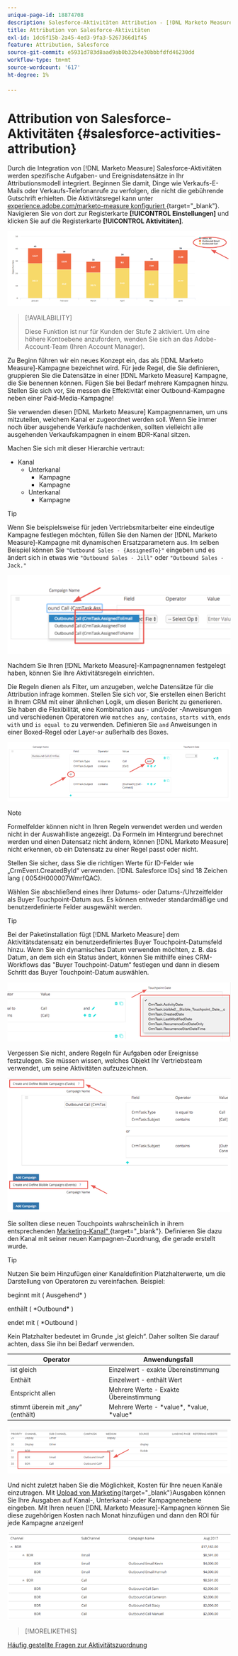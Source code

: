 ```yaml
---
unique-page-id: 18874708
description: Salesforce-Aktivitäten Attribution - [!DNL Marketo Measure]
title: Attribution von Salesforce-Aktivitäten
exl-id: 1dc6f15b-2a45-4ed3-9fa3-5267366d1f45
feature: Attribution, Salesforce
source-git-commit: e5931d783d8aad9ab0b32b4e30bbbfdfd46230dd
workflow-type: tm+mt
source-wordcount: '617'
ht-degree: 1%

---
```


# Attribution von Salesforce-Aktivitäten {#salesforce-activities-attribution}

Durch die Integration von [!DNL Marketo Measure] Salesforce-Aktivitäten werden spezifische Aufgaben- und Ereignisdatensätze in Ihr Attributionsmodell integriert. Beginnen Sie damit, Dinge wie Verkaufs-E-Mails oder Verkaufs-Telefonanrufe zu verfolgen, die nicht die gebührende Gutschrift erhielten. Die Aktivitätsregel kann unter [experience.adobe.com/marketo-measure konfiguriert ](https://experience.adobe.com/marketo-measure){target="_blank"}. Navigieren Sie von dort zur Registerkarte **[!UICONTROL Einstellungen]** und klicken Sie auf die Registerkarte **[!UICONTROL Aktivitäten]**.

![](assets/1.png)

>[!AVAILABILITY]
>
>Diese Funktion ist nur für Kunden der Stufe 2 aktiviert. Um eine höhere Kontoebene anzufordern, wenden Sie sich an das Adobe-Account-Team (Ihren Account Manager).

Zu Beginn führen wir ein neues Konzept ein, das als [!DNL Marketo Measure]-Kampagne bezeichnet wird. Für jede Regel, die Sie definieren, gruppieren Sie die Datensätze in einer [!DNL Marketo Measure] Kampagne, die Sie benennen können. Fügen Sie bei Bedarf mehrere Kampagnen hinzu. Stellen Sie sich vor, Sie messen die Effektivität einer Outbound-Kampagne neben einer Paid-Media-Kampagne!

Sie verwenden diesen [!DNL Marketo Measure] Kampagnennamen, um uns mitzuteilen, welchem Kanal er zugeordnet werden soll. Wenn Sie immer noch über ausgehende Verkäufe nachdenken, sollten vielleicht alle ausgehenden Verkaufskampagnen in einem BDR-Kanal sitzen.

Machen Sie sich mit dieser Hierarchie vertraut:

* Kanal
   * Unterkanal
      * Kampagne
      * Kampagne
   * Unterkanal
      * Kampagne

>[!TIP]
>
>Wenn Sie beispielsweise für jeden Vertriebsmitarbeiter eine eindeutige Kampagne festlegen möchten, füllen Sie den Namen der [!DNL Marketo Measure]-Kampagne mit dynamischen Ersatzparametern aus. Im selben Beispiel können Sie `"Outbound Sales - {AssignedTo}"` eingeben und es ändert sich in etwas wie `"Outbound Sales - Jill"` oder `"Outbound Sales - Jack."`

![](assets/2.png)

Nachdem Sie Ihren [!DNL Marketo Measure]-Kampagnennamen festgelegt haben, können Sie Ihre Aktivitätsregeln einrichten.

Die Regeln dienen als Filter, um anzugeben, welche Datensätze für die Attribution infrage kommen. Stellen Sie sich vor, Sie erstellen einen Bericht in Ihrem CRM mit einer ähnlichen Logik, um diesen Bericht zu generieren. Sie haben die Flexibilität, eine Kombination aus - und/oder -Anweisungen und verschiedenen Operatoren wie `matches any`, `contains`, `starts with`, `ends with` und `is equal to` zu verwenden. Definieren Sie `and` Anweisungen in einer Boxed-Regel oder Layer-`or` außerhalb des Boxes.

![](assets/3.png)

>[!NOTE]
>
>Formelfelder können nicht in Ihren Regeln verwendet werden und werden nicht in der Auswahlliste angezeigt. Da Formeln im Hintergrund berechnet werden und einen Datensatz nicht ändern, können [!DNL Marketo Measure] nicht erkennen, ob ein Datensatz zu einer Regel passt oder nicht.
>
>Stellen Sie sicher, dass Sie die richtigen Werte für ID-Felder wie „CrmEvent.CreatedById“ verwenden. [!DNL Salesforce IDs] sind 18 Zeichen lang ( 0054H000007WmrfQAC).

Wählen Sie abschließend eines Ihrer Datums- oder Datums-/Uhrzeitfelder als Buyer Touchpoint-Datum aus. Es können entweder standardmäßige und benutzerdefinierte Felder ausgewählt werden.

>[!TIP]
>
>Bei der Paketinstallation fügt [!DNL Marketo Measure] dem Aktivitätsdatensatz ein benutzerdefiniertes Buyer Touchpoint-Datumsfeld hinzu. Wenn Sie ein dynamisches Datum verwenden möchten, z. B. das Datum, an dem sich ein Status ändert, können Sie mithilfe eines CRM-Workflows das &quot;Buyer Touchpoint-Datum“ festlegen und dann in diesem Schritt das Buyer Touchpoint-Datum auswählen.

![](assets/4.png)

Vergessen Sie nicht, andere Regeln für Aufgaben oder Ereignisse festzulegen. Sie müssen wissen, welches Objekt Ihr Vertriebsteam verwendet, um seine Aktivitäten aufzuzeichnen.

![](assets/5.png)

Sie sollten diese neuen Touchpoints wahrscheinlich in ihrem entsprechenden [Marketing-Kanal“ ](https://experience.adobe.com/#/marketo-measure/MyAccount/Business?busView=false&amp;id=10#/!/MyAccount/Business/Account.Settings.SettingsHome?tab=channels.Online%20channels){target="_blank"}. Definieren Sie dazu den Kanal mit seiner neuen Kampagnen-Zuordnung, die gerade erstellt wurde.

>[!TIP]
>
>Nutzen Sie beim Hinzufügen einer Kanaldefinition Platzhalterwerte, um die Darstellung von Operatoren zu vereinfachen. Beispiel:
>
>beginnt mit ( Ausgehend&#42; )
>
enthält ( &#42;Outbound&#42; )
>
endet mit ( &#42;Outbound )
>
Kein Platzhalter bedeutet im Grunde „ist gleich“. Daher sollten Sie darauf achten, dass Sie ihn bei Bedarf verwenden.

| **Operator** | **Anwendungsfall** |
|---|---|
| ist gleich | Einzelwert - exakte Übereinstimmung |
| Enthält | Einzelwert - enthält Wert |
| Entspricht allen | Mehrere Werte - Exakte Übereinstimmung |
| stimmt überein mit „any“ (enthält) | Mehrere Werte - &#42;value&#42;, &#42;value, &#42;value&#42; |

![](assets/6.png)

Und nicht zuletzt haben Sie die Möglichkeit, Kosten für Ihre neuen Kanäle einzutragen. Mit [ Upload von Marketing](https://experience.adobe.com/#/marketo-measure/MyAccount/Business?busView=false&amp;id=10#/!/MyAccount/Business/Account.Settings.SettingsHome?tab=Reporting.Marketing%20Spend){target="_blank"}Ausgaben können Sie Ihre Ausgaben auf Kanal-, Unterkanal- oder Kampagnenebene eingeben. Mit Ihren neuen [!DNL Marketo Measure]-Kampagnen können Sie diese zugehörigen Kosten nach Monat hinzufügen und dann den ROI für jede Kampagne anzeigen!

![](assets/7.png)

>[!MORELIKETHIS]
>
[Häufig gestellte Fragen zur Aktivitätszuordnung](/help/advanced-marketo-measure-features/activities-attribution/activities-attribution-faq.md)
